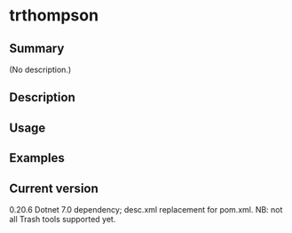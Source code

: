# trthompson

## Summary

(No description.)

## Description

## Usage

## Examples

## Current version

0.20.6 Dotnet 7.0 dependency; desc.xml replacement for pom.xml. NB: not all Trash tools supported yet.
